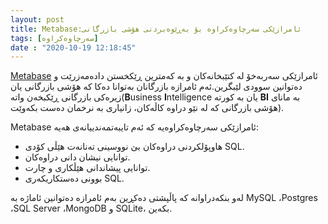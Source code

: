 ```yaml
---
layout: post
title: Metabase:ئامرازێکی سەرچاوەکراوە بۆ بەڕێوەبردنی هۆشی بازرگانی
tags: [سەرچاوەکراوە]
date : "2020-10-19 12:18:45"
---
```


[Metabase](https://www.metabase.com/) ئامرازێکی سەربەخۆ لە کتێبخانەکان و بە کەمترین ڕێکخستن دادەمەزرێت و دەتوانین سوودی لێبگرین.ئەم ئامرازە بازرگانان بەتوانا دەکا کە هۆشی بازرگانی یان زیرەکی بازرگانی ڕێکبخەن واتە(**B**usiness **I**ntelligence  یان بە کورتە **BI** بە مانای هۆشی بازرگانی کە لە نێو دراوە کاڵەکان، زانیاری بە نرخمان دەست بکەوێت).

Metabase ئامرازێکی سەرچاوەکراوەیە کە ئەم تایبەتمەندییانەی هەیە:

- هاوپۆلکردنی دراوەکان بێ نووسینی تەنانەت هێڵی کۆدی SQL.
- توانایی نیشان دانی دراوەکان.
- توانایی پیشاندانی هێڵکاری و چارت.
- بوونی دەستکاریکەری SQL.

لەو بنکەدراوانە کە پاڵپشتی دەکڕین بەم ئامرازە دەتوانین ئاماژە بە MySQL ،Postgres ،SQL Server ،MongoDB و SQLite، بکەین.